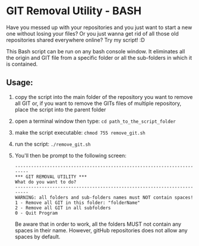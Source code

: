 # GIT Removal Utility - BASH

Have you messed up with your repositories and you just want to start a new one without losing your files? Or you just wanna get rid of all those old repositories shared everywhere online? Try my script! :D

This Bash script can be run on any bash console window.
It eliminates all the origin and GIT file from a specific folder or all the sub-folders in which it is contained.

## Usage:

1. copy the script into the main folder of the repository you want to remove all GIT or, if you want to remove the GITs files of multiple repository, place the script into the parent folder

2. open a terminal window then type: `cd path_to_the_script_folder`

3. make the script executable: `chmod 755 remove_git.sh`

4. run the script: `./remove_git.sh`

5. You'll then be prompt to the following screen:

    ```
    ------------------------------------------------------------------------
    *** GIT REMOVAL UTILITY ***
    What do you want to do?
    ------------------------------------------------------------------------
    WARNING: all folders and sub-folders names must NOT contain spaces!
    1 - Remove all GIT in this folder: "folderName"
    2 - Remove all GIT in all subfolders
    0 - Quit Program
    
    ```
    Be aware that in order to work, all the folders MUST not contain any spaces in their name. However, gitHub repositories does not allow any spaces by default.

